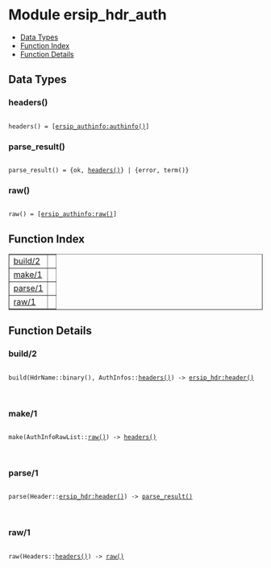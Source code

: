 

# Module ersip_hdr_auth #
* [Data Types](#types)
* [Function Index](#index)
* [Function Details](#functions)

<a name="types"></a>

## Data Types ##




### <a name="type-headers">headers()</a> ###


<pre><code>
headers() = [<a href="ersip_authinfo.md#type-authinfo">ersip_authinfo:authinfo()</a>]
</code></pre>




### <a name="type-parse_result">parse_result()</a> ###


<pre><code>
parse_result() = {ok, <a href="#type-headers">headers()</a>} | {error, term()}
</code></pre>




### <a name="type-raw">raw()</a> ###


<pre><code>
raw() = [<a href="ersip_authinfo.md#type-raw">ersip_authinfo:raw()</a>]
</code></pre>

<a name="index"></a>

## Function Index ##


<table width="100%" border="1" cellspacing="0" cellpadding="2" summary="function index"><tr><td valign="top"><a href="#build-2">build/2</a></td><td></td></tr><tr><td valign="top"><a href="#make-1">make/1</a></td><td></td></tr><tr><td valign="top"><a href="#parse-1">parse/1</a></td><td></td></tr><tr><td valign="top"><a href="#raw-1">raw/1</a></td><td></td></tr></table>


<a name="functions"></a>

## Function Details ##

<a name="build-2"></a>

### build/2 ###

<pre><code>
build(HdrName::binary(), AuthInfos::<a href="#type-headers">headers()</a>) -&gt; <a href="ersip_hdr.md#type-header">ersip_hdr:header()</a>
</code></pre>
<br />

<a name="make-1"></a>

### make/1 ###

<pre><code>
make(AuthInfoRawList::<a href="#type-raw">raw()</a>) -&gt; <a href="#type-headers">headers()</a>
</code></pre>
<br />

<a name="parse-1"></a>

### parse/1 ###

<pre><code>
parse(Header::<a href="ersip_hdr.md#type-header">ersip_hdr:header()</a>) -&gt; <a href="#type-parse_result">parse_result()</a>
</code></pre>
<br />

<a name="raw-1"></a>

### raw/1 ###

<pre><code>
raw(Headers::<a href="#type-headers">headers()</a>) -&gt; <a href="#type-raw">raw()</a>
</code></pre>
<br />

